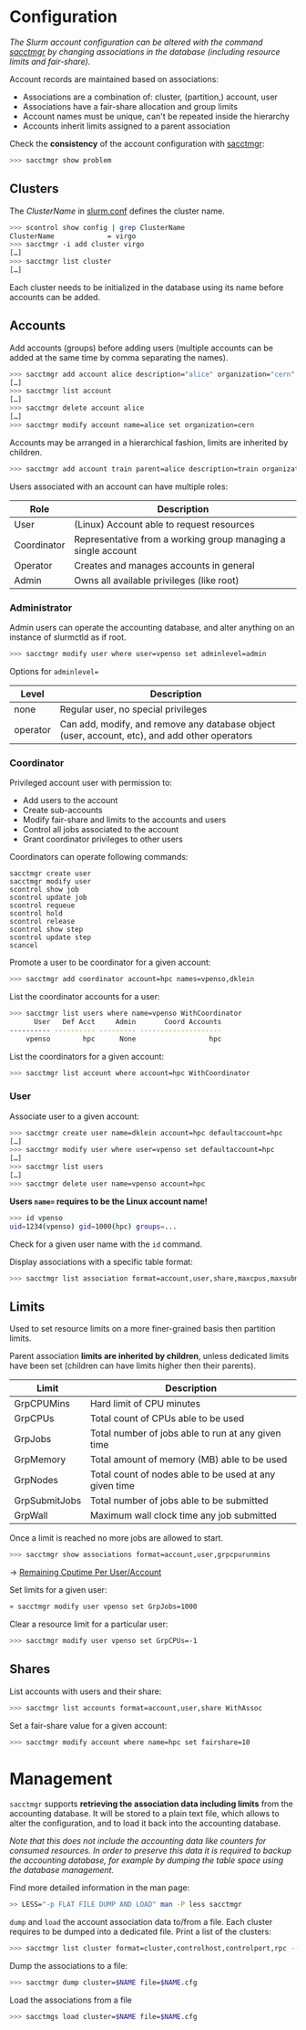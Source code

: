 
# Configuration

_The Slurm account configuration can be altered with the command [sacctmgr][sacctmgr] by changing associations in the database (including resource limits and fair-share)._

Account records are maintained based on associations:

* Associations are a combination of: cluster, (partition,) account, user
* Associations have a fair-share allocation and group limits
* Account names must be unique, can't be repeated inside the hierarchy
* Accounts inherit limits assigned to a parent association


Check the **consistency** of the account configuration with [sacctmgr][sacctmgr]:

```bash
>>> sacctmgr show problem
```

## Clusters

The _ClusterName_ in [slurm.conf][slurmconf] defines the cluster name.

```bash
>>> scontrol show config | grep ClusterName 
ClusterName             = virgo
>>> sacctmgr -i add cluster virgo
[…]
>>> sacctmgr list cluster
[…]
```

Each cluster needs to be initialized in the database using its name before accounts can be added. 

## Accounts

Add accounts (groups) before adding users (multiple accounts can be added at the same time by comma separating the names).

```bash
>>> sacctmgr add account alice description="alice" organization="cern"
[…]
>>> sacctmgr list account
[…]
>>> sacctmgr delete account alice
[…]
>>> sacctmgr modify account name=alice set organization=cern
```

Accounts may be arranged in a hierarchical fashion, limits are inherited by children.

```bash
>>> sacctmgr add account train parent=alice description=train organization=cern
```

Users associated with an account can have multiple roles:

Role        | Description
------------|-------------
User        | (Linux) Account able to request resources
Coordinator | Representative from a working group managing a single account
Operator    | Creates and manages accounts in general
Admin       | Owns all available privileges (like root)

### Administrator

Admin users can operate the accounting database, and alter anything on an instance of slurmctld as if root.

```bash
>>> sacctmgr modify user where user=vpenso set adminlevel=admin
```
Options for `adminlevel=`


Level    | Description
---------|--------------
none     | Regular user, no special privileges
operator | Can add, modify, and remove any database object (user, account, etc), and add other operators

### Coordinator

Privileged account user with permission to:

* Add users to the account
* Create sub-accounts
* Modify fair-share and limits to the accounts and users
* Control all jobs associated to the account
* Grant coordinator privileges to other users

Coordinators can operate following commands:

```
sacctmgr create user
sacctmgr modify user
scontrol show job
scontrol update job
scontrol requeue
scontrol hold
scontrol release
scontrol show step
scontrol update step
scancel
```

Promote a user to be coordinator for a given account:

```bash
>>> sacctmgr add coordinator account=hpc names=vpenso,dklein
```

List the coordinator accounts for a user:

```bash
>>> sacctmgr list users where name=vpenso WithCoordinator
      User   Def Acct     Admin       Coord Accounts 
---------- ---------- --------- -------------------- 
    vpenso        hpc      None                  hpc
```

List the coordinators for a given account:

```bash
>>> sacctmgr list account where account=hpc WithCoordinator
```

### User

Associate user to a given account:

```bash
>>> sacctmgr create user name=dklein account=hpc defaultaccount=hpc
[…]
>>> sacctmgr modify user where user=vpenso set defaultaccount=hpc
[…]
>>> sacctmgr list users
[…]
>>> sacctmgr delete user name=vpenso account=hpc
```

**Users `name=` requires to be the Linux account name!**

```bash
>>> id vpenso
uid=1234(vpenso) gid=1000(hpc) groups=...
```

Check for a given user name with the `id` command.

Display associations with a specific table format:

```bash
>>> sacctmgr list association format=account,user,share,maxcpus,maxsubmitjobs
```


## Limits

Used to set resource limits on a more finer-grained basis then partition limits.

Parent association **limits are inherited by children**, unless dedicated limits have been set (children can have limits higher then their parents).

Limit         | Description
--------------|-------------------------------------------------------
GrpCPUMins    | Hard limit of CPU minutes
GrpCPUs       | Total count of CPUs able to be used
GrpJobs       | Total number of jobs able to run at any given time
GrpMemory     | Total amount of memory (MB) able to be used
GrpNodes      | Total count of nodes able to be used at any given time
GrpSubmitJobs | Total number of jobs able to be submitted
GrpWall       | Maximum wall clock time any job submitted 

Once a limit is reached no more jobs are allowed to start.

```bash
>>> sacctmgr show associations format=account,user,grpcpurunmins
```

→ [Remaining Cputime Per User/Account](http://tech.ryancox.net/2014/04/scheduler-limit-remaining-cputime-per.html)

Set limits for a given user:

```bash
» sacctmgr modify user vpenso set GrpJobs=1000
```

Clear a resource limit for a particular user:

```bash
>>> sacctmgr modify user vpenso set GrpCPUs=-1
```

## Shares

List accounts with users and their share:

```bash
>>> sacctmgr list accounts format=account,user,share WithAssoc
```

Set a fair-share value for a given account:

```bash
>>> sacctmgr modify account where name=hpc set fairshare=10
```

# Management

`sacctmgr` supports **retrieving the association data including limits** from the accounting database. It will be stored to a plain text file, which allows to alter the configuration, and to load it back into the accounting database. 

_Note that this does not include the accounting data like counters for consumed resources. In order to preserve this data it is required to backup the accounting database, for example by dumping the table space using the database management._

Find more detailed information in the man page:

```bash
>> LESS="-p FLAT FILE DUMP AND LOAD" man -P less sacctmgr
```

`dump` and `load` the account association data to/from a file. Each cluster requires to be dumped into a dedicated file. Print a list of the clusters: 

```bash
>>> sacctmgr list cluster format=cluster,controlhost,controlport,rpc --noheader
```

Dump the associations to a file:

```bash
>>> sacctmgr dump cluster=$NAME file=$NAME.cfg
```

Load the associations from a file

```bash
>>> sacctmgs load cluster=$NAME file=$NAME.cfg
```


[slurmconf]: http://manpages.debian.org/slurm.conf
[slurmdbdconf]: http://manpages.debian.org/slurmdbd.conf
[cgroupconf]: http://manpages.debian.org/cgroup.conf
[gresconf]: http://manpages.debian.org/gres.conf
[sacctmgr]: http://manpages.debian.org/sacctmgr
[squeue]: http://manpages.debian.org/squeue
[scontrol]: http://manpages.debian.org/scontrol
[sreport]: http://manpages.debian.org/sreport
[sinfo]: http://manpages.debian.org/sinfo
[sacct]: http://manpages.debian.org/sacct
[sdiag]: http://manpages.debian.org/sdiag


